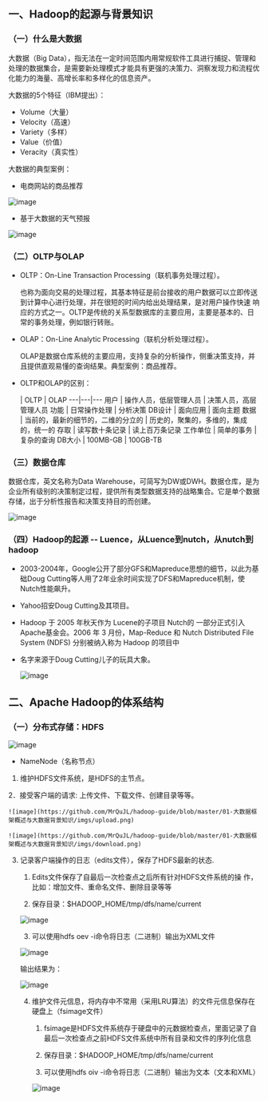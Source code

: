 ## 一、Hadoop的起源与背景知识

### （一）什么是大数据

大数据（Big Data），指无法在一定时间范围内用常规软件工具进行捕捉、管理和处理的数据集合，是需要新处理模式才能具有更强的决策力、洞察发现力和流程优化能力的海量、高增长率和多样化的信息资产。

大数据的5个特征（IBM提出）：

* Volume（大量）
* Velocity（高速）
* Variety（多样）
* Value（价值）
* Veracity（真实性）

大数据的典型案例：

* 电商网站的商品推荐

![image](https://github.com/MrQuJL/hadoop-guide/blob/master/01-大数据框架概述与大数据背景知识/imgs/product.png)

* 基于大数据的天气预报

![image](https://github.com/MrQuJL/hadoop-guide/blob/master/01-大数据框架概述与大数据背景知识/imgs/weather.png)

### （二）OLTP与OLAP

* OLTP：On-Line Transaction Processing（联机事务处理过程）。

	也称为面向交易的处理过程，其基本特征是前台接收的用户数据可以立即传送到计算中心进行处理，并在很短的时间内给出处理结果，是对用户操作快速	响应的方式之一。OLTP是传统的关系型数据库的主要应用，主要是基本的、日常的事务处理，例如银行转账。

* OLAP：On-Line Analytic Processing（联机分析处理过程）。

	OLAP是数据仓库系统的主要应用，支持复杂的分析操作，侧重决策支持，并且提供直观易懂的查询结果。典型案例：商品推荐。


* OLTP和OLAP的区别：

  | OLTP | OLAP
---|---|---
用户 | 操作人员，低层管理人员 | 决策人员，高层管理人员
功能 | 日常操作处理 | 分析决策
DB设计 | 面向应用 | 面向主题
数据 | 当前的，最新的细节的，二维的分立的 | 历史的，聚集的，多维的，集成的，统一的
存取 | 读写数十条记录 | 读上百万条记录
工作单位 | 简单的事务 | 复杂的查询
DB大小 | 100MB-GB | 100GB-TB

### （三）数据仓库

数据仓库，英文名称为Data Warehouse，可简写为DW或DWH。数据仓库，是为企业所有级别的决策制定过程，提供所有类型数据支持的战略集合。它是单个数据存储，出于分析性报告和决策支持目的而创建。

![image](https://github.com/MrQuJL/hadoop-guide/blob/master/01-大数据框架概述与大数据背景知识/imgs/datawarehouse.png)

### （四）Hadoop的起源 -- Luence，从Luence到nutch，从nutch到hadoop

* 2003-2004年，Google公开了部分GFS和Mapreduce思想的细节，以此为基础Doug Cutting等人用了2年业余时间实现了DFS和Mapreduce机制，使Nutch性能飙升。

* Yahoo招安Doug Cutting及其项目。

* Hadoop 于 2005 年秋天作为 Lucene的子项目 Nutch的 一部分正式引入Apache基金会。2006 年 3 月份，Map-Reduce 和 Nutch Distributed File System (NDFS) 分别被纳入称为 Hadoop 的项目中

* 名字来源于Doug Cutting儿子的玩具大象。

	![image](https://github.com/MrQuJL/hadoop-guide/blob/master/01-大数据框架概述与大数据背景知识/imgs/pic.png)

## 二、Apache Hadoop的体系结构

### （一）分布式存储：HDFS

![image](https://github.com/MrQuJL/hadoop-guide/blob/master/01-大数据框架概述与大数据背景知识/imgs/dis.png)

* NameNode（名称节点）

1. 维护HDFS文件系统，是HDFS的主节点。

2．接受客户端的请求: 上传文件、下载文件、创建目录等等。

	![image](https://github.com/MrQuJL/hadoop-guide/blob/master/01-大数据框架概述与大数据背景知识/imgs/upload.png)

	![image](https://github.com/MrQuJL/hadoop-guide/blob/master/01-大数据框架概述与大数据背景知识/imgs/download.png)

3. 记录客户端操作的日志（edits文件），保存了HDFS最新的状态.

	1. Edits文件保存了自最后一次检查点之后所有针对HDFS文件系统的操		作，比如：增加文件、重命名文件、删除目录等等

	2. 保存目录：$HADOOP_HOME/tmp/dfs/name/current

	![image](https://github.com/MrQuJL/hadoop-guide/blob/master/01-大数据框架概述与大数据背景知识/imgs/edits.png)

	3. 可以使用hdfs oev -i命令将日志（二进制）输出为XML文件

	![image](https://github.com/MrQuJL/hadoop-guide/blob/master/01-大数据框架概述与大数据背景知识/imgs/oev.png)

	输出结果为：
	
	![image](https://github.com/MrQuJL/hadoop-guide/blob/master/01-大数据框架概述与大数据背景知识/imgs/result.png)

	4. 维护文件元信息，将内存中不常用（采用LRU算法）的文件元信息保存在硬盘上（fsimage文件）

		1. fsimage是HDFS文件系统存于硬盘中的元数据检查点，里面记录了自		最后一次检查点之前HDFS文件系统中所有目录和文件的序列化信息

		2. 保存目录：$HADOOP_HOME/tmp/dfs/name/current

		3. 可以使用hdfs oiv -i命令将日志（二进制）输出为文本（文本和XML）
		
		![image](https://github.com/MrQuJL/hadoop-guide/blob/master/01-大数据框架概述与大数据背景知识/imgs/oiv.png)